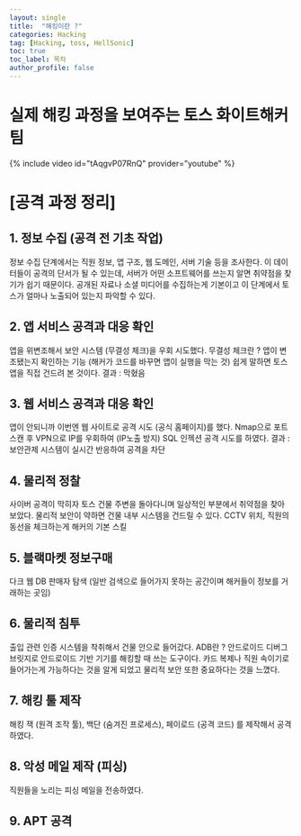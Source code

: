 ```yaml
---
layout: single
title:  "해킹이란 ?"
categories: Hacking
tag: [Hacking, toss, HellSonic]
toc: true
toc_label: 목차
author_profile: false
---
```



# 실제 해킹 과정을 보여주는 토스 화이트해커 팀

{% include video id="tAqgvP07RnQ" provider="youtube" %}


# [공격 과정 정리]

## 1. 정보 수집 (공격 전 기초 작업)
정보 수집 단계에서는 직원 정보, 앱 구조, 웹 도메인, 서버 기술 등을 조사한다.
이 데이터들이 공격의 단서가 될 수 있는데, 서버가 어떤 소프트웨어를 쓰는지 알면 취약점을 찾기가 쉽기 때문이다.
공개된 자료나 소셜 미디어를 수집하는게 기본이고 이 단계에서 토스가 얼마나 노출되어 있는지 파악할 수 있다.

## 2. 앱 서비스 공격과 대응 확인
앱을 위변조해서 보안 시스템 (무결성 체크)을 우회 시도했다.
무결성 체크란 ? 앱이 변조됐는지 확인하는 기능 (해커가 코드를 바꾸면 앱이 실행을 막는 것)
쉽게 말하면 토스 앱을 직접 건드려 본 것이다.
결과 : 막혔음

## 3. 웹 서비스 공격과 대응 확인
앱이 안되니까 이번엔 웹 사이트로 공격 시도 (공식 홈페이지)를 했다.
Nmap으로 포트 스캔 후 VPN으로 IP를 우회하여 (IP노출 방지) SQL 인젝션 공격 시도를 하였다.
결과 : 보안관제 시스템이 실시간 반응하여 공격을 차단 

## 4. 물리적 정찰
사이버 공격이 막히자 토스 건물 주변을 돌아다니며 일상적인 부분에서 취약점을 찾아 보았다.
물리적 보안이 약하면 건물 내부 시스템을 건드릴 수 있다.
CCTV 위치, 직원의 동선을 체크하는게 해커의 기본 스킬

## 5. 블랙마켓 정보구매
다크 웹 DB 판매자 탐색 (일반 검색으로 들어가지 못하는 공간이며 해커들이 정보를 거래하는 곳임)

## 6. 물리적 침투
출입 관련 인증 시스템을 착취해서 건물 안으로 들어갔다. ADB란 ? 안드로이드 디버그 브릿지로 안드로이드 기반 기기를 해킹할 때 쓰는 도구이다.
카드 복제나 직원 속이기로 들어가는게 가능하다는 것을 알게 되었고 물리적 보안 또한 중요하다는 것을 느꼈다.

## 7. 해킹 툴 제작
해킹 잭 (원격 조작 툴), 백단 (숨겨진 프로세스), 페이로드 (공격 코드) 를 제작해서 공격하였다.

## 8. 악성 메일 제작 (피싱)
직원들을 노리는 피싱 메일을 전송하였다.

## 9. APT 공격

